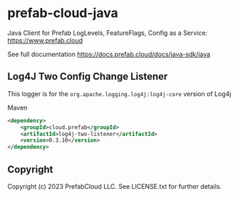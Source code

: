 # prefab-cloud-java
Java Client for Prefab LogLevels, FeatureFlags, Config as a Service: https://www.prefab.cloud

See full documentation https://docs.prefab.cloud/docs/java-sdk/java

## Log4J Two Config Change Listener

This logger is for the `org.apache.logging.log4j:log4j-core` version of Log4j

Maven
```xml
<dependency>
    <groupId>cloud.prefab</groupId>
    <artifactId>log4j-two-listener</artifactId>
    <version>0.3.10</version>
</dependency>
```

## Copyright

Copyright (c) 2023 PrefabCloud LLC. See LICENSE.txt for further details.

